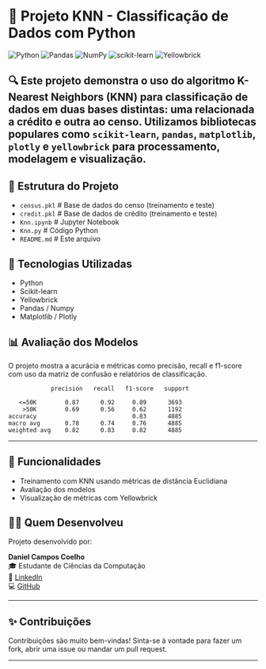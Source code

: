 # 🤖 Projeto KNN - Classificação de Dados com Python

![Python](https://img.shields.io/badge/Python-3776AB?style=for-the-badge&logo=python&logoColor=white)
![Pandas](https://img.shields.io/badge/Pandas-150458?style=for-the-badge&logo=pandas&logoColor=white)
![NumPy](https://img.shields.io/badge/NumPy-013243?style=for-the-badge&logo=numpy&logoColor=white)
![scikit-learn](https://img.shields.io/badge/scikit--learn-F7931E?style=for-the-badge&logo=scikit-learn&logoColor=white)
![Yellowbrick](https://img.shields.io/badge/Yellowbrick-FCC200?style=for-the-badge&logo=data:image/svg+xml;base64,PHN2ZyBmaWxsPSIjRkZGIiBoZWlnaHQ9IjI0IiB3aWR0aD0iMjQiIHhtbG5zPSJodHRwOi8vd3d3LnczLm9yZy8yMDAwL3N2ZyI+PHJlY3Qgd2lkdGg9IjI0IiBoZWlnaHQ9IjI0IiByeD0iNCIgZmlsbD0iI0ZDMjAwMCIvPjwvc3ZnPg==&label)

## 🔍 Este projeto demonstra o uso do algoritmo **K-Nearest Neighbors (KNN)** para classificação de dados em duas bases distintas: uma relacionada a crédito e outra ao censo. Utilizamos bibliotecas populares como `scikit-learn`, `pandas`, `matplotlib`, `plotly` e `yellowbrick` para processamento, modelagem e visualização.

## 📁 Estrutura do Projeto

- `census.pkl`   # Base de dados do censo (treinamento e teste)
- `credit.pkl`   # Base de dados de crédito (treinamento e teste)
- `Knn.ipynb`    # Jupyter Notebook
- `Knn.py`       # Código Python
- `README.md`    # Este arquivo

## 🚀 Tecnologias Utilizadas

- Python
- Scikit-learn
- Yellowbrick
- Pandas / Numpy
- Matplotlib / Plotly

## 📊 Avaliação dos Modelos

O projeto mostra a acurácia e métricas como precisão, recall e f1-score com uso da matriz de confusão e relatórios de classificação.

                precision   recall   f1-score   support

       <=50K        0.87      0.92     0.89      3693
        >50K        0.69      0.56     0.62      1192
    accuracy                           0.83      4885
    macro avg       0.78      0.74     0.76      4885  
    weighted avg    0.82      0.83     0.82      4885

---

## 📌 Funcionalidades

- Treinamento com KNN usando métricas de distância Euclidiana
- Avaliação dos modelos
- Visualização de métricas com Yellowbrick

## 👨‍💻 Quem Desenvolveu

Projeto desenvolvido por:

**Daniel Campos Coelho**  
🎓 Estudante de Ciências da Computação  
🔗 [LinkedIn](https://www.linkedin.com/in/daniel-coelho-818381293/)  
💻 [GitHub](https://github.com/daccoelho)

---

## ✨ Contribuições

Contribuições são muito bem-vindas! Sinta-se à vontade para fazer um fork, abrir uma issue ou mandar um pull request.

---
